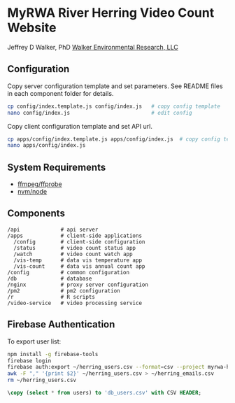 MyRWA River Herring Video Count Website
=======================================

Jeffrey D Walker, PhD
[Walker Environmental Research, LLC](http://walkerenvres.com)

## Configuration

Copy server configuration template and set parameters. See README files in each component folder for details.

```bash
cp config/index.template.js config/index.js   # copy config template
nano config/index.js                          # edit config
```

Copy client configuration template and set API url.

```bash
cp apps/config/index.template.js apps/config/index.js  # copy config template
nano apps/config/index.js
```

## System Requirements

- [ffmpeg/ffprobe](https://ffmpeg.org/)
- [nvm/node](https://github.com/creationix/nvm)

## Components

```text
/api             # api server
/apps            # client-side applications
  /config        # client-side configuration
  /status        # video count status app
  /watch         # video count watch app
  /vis-temp      # data vis temperature app
  /vis-count     # data vis annual count app
/config          # common configuration
/db              # database
/nginx           # proxy server configuration
/pm2             # pm2 configuration
/r               # R scripts
/video-service   # video processing service
```

## Firebase Authentication

To export user list:

```bash
npm install -g firebase-tools
firebase login
firebase auth:export ~/herring_users.csv --format=csv --project myrwa-herring
awk -F "," '{print $2}' ~/herring_users.csv > ~/herring_emails.csv
rm ~/herring_users.csv
```

```sql
\copy (select * from users) to 'db_users.csv' with CSV HEADER; 
```